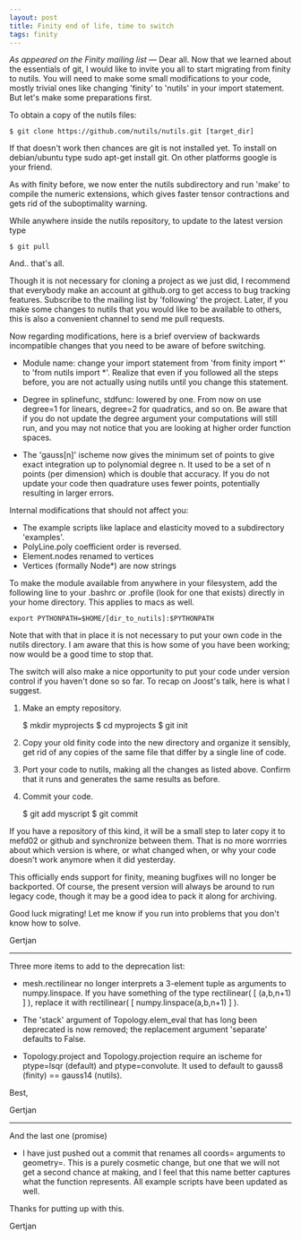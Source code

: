 ```yaml
---
layout: post
title: Finity end of life, time to switch
tags: finity
---
```


_As appeared on the Finity mailing list_ &mdash; Dear all. Now that we learned
about the essentials of git, I would like to invite you all to start migrating
from finity to nutils. You will need to make some small modifications to your
code, mostly trivial ones like changing 'finity' to 'nutils' in your import
statement. But let's make some preparations first.

To obtain a copy of the nutils files:

    $ git clone https://github.com/nutils/nutils.git [target_dir]

If that doesn't work then chances are git is not installed yet. To install on
debian/ubuntu type sudo apt-get install git. On other platforms google is your
friend.

As with finity before, we now enter the nutils subdirectory and run 'make' to
compile the numeric extensions, which gives faster tensor contractions and gets
rid of the suboptimality warning.

While anywhere inside the nutils repository, to update to the latest version
type

    $ git pull

And.. that's all.

Though it is not necessary for cloning a project as we just did, I recommend
that everybody make an account at github.org to get access to bug tracking
features. Subscribe to the mailing list by 'following' the project. Later, if
you make some changes to nutils that you would like to be available to others,
this is also a convenient channel to send me pull requests.

Now regarding modifications, here is a brief overview of backwards incompatible changes that you need to be aware of before switching.

  * Module name: change your import statement from 'from finity import *' to
    'from nutils import *'. Realize that even if you followed all the steps
    before, you are not actually using nutils until you change this statement.

  * Degree in splinefunc, stdfunc: lowered by one. From now on use degree=1 for
    linears, degree=2 for quadratics, and so on. Be aware that if you do not
    update the degree argument your computations will still run, and you may
    not notice that you are looking at higher order function spaces.

  * The 'gauss[n]' ischeme now gives the minimum set of points to give exact
    integration up to polynomial degree n. It used to be a set of n points (per
    dimension) which is double that accuracy. If you do not update your code
    then quadrature uses fewer points, potentially resulting in larger errors.

Internal modifications that should not affect you:

  * The example scripts like laplace and elasticity moved to a subdirectory
    'examples'.
  * PolyLine.poly coefficient order is reversed.
  * Element.nodes renamed to vertices
  * Vertices (formally Node*) are now strings

To make the module available from anywhere in your filesystem, add the following line to your .bashrc or .profile (look for one that exists) directly in your home directory. This applies to macs as well.

    export PYTHONPATH=$HOME/[dir_to_nutils]:$PYTHONPATH

Note that with that in place it is not necessary to put your own code in the nutils directory. I am aware that this is how some of you have been working; now would be a good time to stop that.

The switch will also make a nice opportunity to put your code under version control if you haven't done so so far. To recap on Joost's talk, here is what I suggest.

  1. Make an empty repository.

        $ mkdir myprojects
        $ cd myprojects
        $ git init

  2. Copy your old finity code into the new directory and organize it sensibly, get rid of any copies of the same file that differ by a single line of code.

  3. Port your code to nutils, making all the changes as listed above. Confirm that it runs and generates the same results as before.

  4. Commit your code.

        $ git add myscript
        $ git commit

If you have a repository of this kind, it will be a small step to later copy it
to mefd02 or github and synchronize between them. That is no more worrries
about which version is where, or what changed when, or why your code doesn't
work anymore when it did yesterday.

This officially ends support for finity, meaning bugfixes will no longer be
backported. Of course, the present version will always be around to run legacy
code, though it may be a good idea to pack it along for archiving.

Good luck migrating! Let me know if you run into problems that you don't know
how to solve.

Gertjan

---

Three more items to add to the deprecation list:

  * mesh.rectilinear no longer interprets a 3-element tuple as arguments to
    numpy.linspace. If you have something of the type rectilinear( [ (a,b,n+1)
    ] ), replace it with rectilinear( [ numpy.linspace(a,b,n+1) ] ).

  * The 'stack' argument of Topology.elem_eval that has long been deprecated is
    now removed; the replacement argument 'separate' defaults to False.

  * Topology.project and Topology.projection require an ischeme for ptype=lsqr
    (default) and ptype=convolute. It used to default to gauss8 (finity) ==
    gauss14 (nutils).

Best,

Gertjan

---

And the last one (promise)

  * I have just pushed out a commit that renames all coords= arguments to
    geometry=. This is a purely cosmetic change, but one that we will not get a
    second chance at making, and I feel that this name better captures what the
    function represents. All example scripts have been updated as well.

Thanks for putting up with this.

Gertjan
